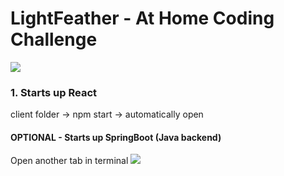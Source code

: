 # LightFeather - At Home Coding Challenge

![](https://github.com/lisabroadhead/lightfeather/blob/main/Screen%20Shot%202022-06-27%20at%208.41.47%20PM.png) 

### 1. Starts up React
client folder -> npm start -> automatically open

#### OPTIONAL - Starts up SpringBoot (Java backend)

Open another tab in terminal
![](https://github.com/lisabroadhead/lightfeather/blob/main/Screen%20Shot%202022-06-27%20at%208.41.47%20PM.png) 
